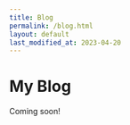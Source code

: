 ```yaml
---
title: Blog
permalink: /blog.html
layout: default
last_modified_at: 2023-04-20
---
```


# My Blog

Coming soon!
